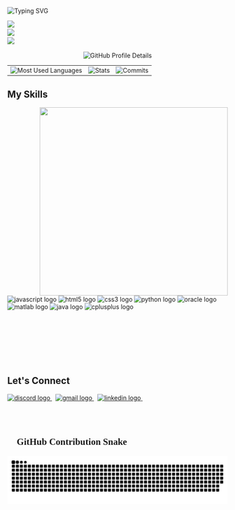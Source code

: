 

<p align="left">
<img src="https://readme-typing-svg.demolab.com?font=Pacifico&size=31&height=70&pause=5000&color=F7F7F7&width=435&lines=Hi+there+%F0%9F%91%8B+I'm+Disha" alt="Typing SVG" />
 <div style="line-space:1;">
  <img src="https://readme-typing-svg.demolab.com?font=Fira+Code&pause=4000&color=F7F7F7&width=435&lines=~+Third-year+CSE+student+%F0%9F%8E%93" />
  <br>
   <img src="https://readme-typing-svg.demolab.com?font=Fira+Code&pause=4000&color=F7F7F7&width=435&lines=~+Exploring+data+science+%26+beyond+%F0%9F%93%8A" />
  <br>
  <img src="https://readme-typing-svg.demolab.com?font=Fira+Code&pause=4000&color=F7F7F7&width=449&lines=~+Breaking+problems+,+not+promises+%F0%9F%98%8E" />
 </div>
</p>



<!-- GitHub Profile Summary Cards -->
<!-- Profile Summary Card (Full Width) -->
<p align="center">
  <img src="https://github-profile-summary-cards.vercel.app/api/cards/profile-details?username=dishaprajapatiai&theme=github_dark" alt="GitHub Profile Details" />
</p>

<!-- Three Cards in a Row -->
<table>
  <tr>
    <td>
      <img src="https://github-profile-summary-cards.vercel.app/api/cards/most-commit-language?username=dishaprajapatiai&theme=github_dark" alt="Most Used Languages" />
    </td>
    <td>
      <img src="https://github-profile-summary-cards.vercel.app/api/cards/stats?username=dishaprajapatiai&theme=github_dark" alt="Stats" />
    </td>
    <td>
      <img src="https://github-profile-summary-cards.vercel.app/api/cards/productive-time?username=dishaprajapatiai&theme=github_dark&utcOffset=8" alt="Commits" />
    </td>
  </tr>
</table>





<!-- Tech Stack Icons -->

<div  style="margin-right:2 rem; align:left" >
 <h2>My Skills</h2>
<!-- <img src="https://readme-typing-svg.demolab.com?font=Segoe+UI&size=31&height=70&pause=6000&color=F7F7F7&width=435&lines=My+Skills" alt="Typing SVG" />
 <br> -->
 <!-- Animated Gif 1-->
<img align="right" height="430" width="430"  style="border-radius:10 px" src="https://i.pinimg.com/originals/ee/e0/c1/eee0c1dc806da44930fc6eb26b94a737.gif" />
 
  <img src="https://cdn.jsdelivr.net/gh/devicons/devicon/icons/javascript/javascript-original.svg" height="40" width="40"  alt="javascript logo" />
  
  <img src="https://cdn.jsdelivr.net/gh/devicons/devicon/icons/html5/html5-original.svg" height="40" width="40"  alt="html5 logo" />

  <img src="https://cdn.jsdelivr.net/gh/devicons/devicon/icons/css3/css3-original.svg" height="40" width="40"  alt="css3 logo" />

  <img src="https://cdn.jsdelivr.net/gh/devicons/devicon/icons/python/python-original.svg" height="40" width="40"  alt="python logo" />

  <img src="https://cdn.jsdelivr.net/gh/devicons/devicon/icons/oracle/oracle-original.svg" height="40" width="40"  alt="oracle logo" />
 
  <img src="https://cdn.jsdelivr.net/gh/devicons/devicon/icons/matlab/matlab-original.svg" height="40" width="40"  alt="matlab logo" />

  <img src="https://cdn.jsdelivr.net/gh/devicons/devicon/icons/java/java-original.svg" height="40" width="40"  alt="java logo" />

  <img src="https://cdn.jsdelivr.net/gh/devicons/devicon/icons/cplusplus/cplusplus-original.svg" height="40" width="40"  alt="cplusplus logo" />
</div>
<br>
<br>
<br>
<br>
<br>
<br>
<br>

<!-- Social Links -->
<div align="left">
 <h2>Let's Connect</h2>
<!-- <img src="https://readme-typing-svg.demolab.com?font=Pacifico&size=31&height=70&pause=6000&color=F7F7F7&width=435&lines=Let's+Connect" alt="Typing SVG" /> -->
<a href="https://discord.com/users/disha_19903" target="_blank">
  <img src="https://img.shields.io/static/v1?message=Discord&logo=discord&label=&color=7289DA&logoColor=white&labelColor=&style=for-the-badge" height="35" alt="discord logo" />
</a>&nbsp
  <a href="mailto:dishap9213@gmail.com" target="_blank">
    <img src="https://img.shields.io/static/v1?message=Gmail&logo=gmail&label=&color=D14836&logoColor=white&labelColor=&style=for-the-badge" height="35" alt="gmail logo" />
  </a>&nbsp
  <a href="https://www.linkedin.com/in/disha-prajapati-06681a311/" target="_blank">
    <img src="https://img.shields.io/static/v1?message=LinkedIn&logo=linkedin&label=&color=0077B5&logoColor=white&labelColor=&style=for-the-badge" height="35" alt="linkedin logo" />
  </a>&nbsp
</div>



<br>
<br>
<br clear="both" />
<!-- GitHub Contribution Snake -->
<div>
<!--  <img src="https://readme-typing-svg.demolab.com?font=Pacifico&size=31&height=70&pause=6000&color=F7F7F7&width=435&lines=%F0%9F%90%8D+Github+Contribution+Snake" alt="Typing SVG" /> -->
  <h2  style="font-family: Pacifico, cursive;">🐍 <b>GitHub Contribution Snake</b></h2>
  <img src="https://raw.githubusercontent.com/disha9213/disha9213/output/github-contribution-grid-snake-dark.svg" alt="GitHub Contribution Snake" style="margin-top:2px;"/>
</div>



